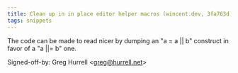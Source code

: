 ```yaml
---
title: Clean up in in place editor helper macros (wincent.dev, 3fa763d)
tags: snippets
---
```


The code can be made to read nicer by dumping an "a = a || b" construct in favor of a "a ||= b" one.

Signed-off-by: Greg Hurrell &lt;greg@hurrell.net&gt;
